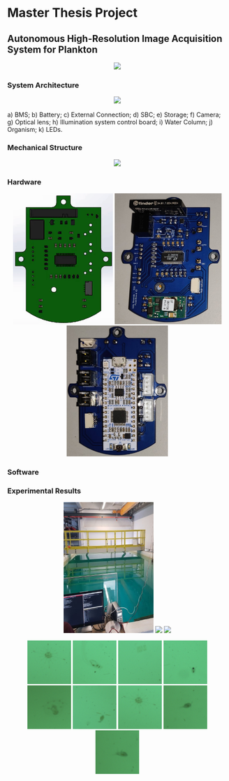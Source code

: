 # Master Thesis Project
## Autonomous High-Resolution Image Acquisition System for Plankton

<p align="center">
<img src="https://github.com/rereee3/Master-Thesis/blob/main/Pictures/final_assembly.gif">
</p>

### System Architecture

<p align="center">
<img src="https://github.com/rereee3/Master-Thesis/blob/main/Pictures/System_Architecture.png" height="300">
</p>


a) BMS; b) Battery; c) External Connection; d) SBC; e) Storage; f) Camera; g) Optical lens; h) Illumination system control board; i) Water Column; j) Organism; k) LEDs.
   
### Mechanical Structure

<p align="center">
<img src="https://github.com/rereee3/Master-Thesis/blob/main/Pictures/Conceptual_Scheme.png">
</p>

### Hardware

<p align="center"> <img src="https://github.com/JoaoFilipeResende/Master-Thesis/blob/main/Pictures/PowerBoard.gif" height="300"> <img src="https://github.com/JoaoFilipeResende/Master-Thesis/blob/main/Pictures/PCB_BMS_front.jpg" height="300"> <img src="https://github.com/JoaoFilipeResende/Master-Thesis/blob/main/Pictures/PCB_BMS_back.jpg" height="300"> </p>

### Software

### Experimental Results



<p align="center"> <img src="https://github.com/JoaoFilipeResende/Master-Thesis/blob/main/Pictures/tank_test.jpg" height="300"> <img src="https://github.com/JoaoFilipeResende/Master-Thesis/blob/main/Pictures/tank_test.gif" height="300"> <img src="https://github.com/JoaoFilipeResende/Master-Thesis/blob/main/Pictures/Results/artemia_lab_exp.png" height="300"> </p>


<p align="center">
<img src="https://github.com/JoaoFilipeResende/Master-Thesis/blob/main/Pictures/Results/f1.png" width="100" height="100"> <img src="https://github.com/JoaoFilipeResende/Master-Thesis/blob/main/Pictures/Results/f2.png" width="100" height="100"> <img src="https://github.com/JoaoFilipeResende/Master-Thesis/blob/main/Pictures/Results/f3.png" width="100" height="100"> <img src="https://github.com/JoaoFilipeResende/Master-Thesis/blob/main/Pictures/Results/f4.png" width="100" height="100"> <img src="https://github.com/JoaoFilipeResende/Master-Thesis/blob/main/Pictures/Results/f5.png" width="100" height="100"> <img src="https://github.com/JoaoFilipeResende/Master-Thesis/blob/main/Pictures/Results/f6.png" width="100" height="100"> <img src="https://github.com/JoaoFilipeResende/Master-Thesis/blob/main/Pictures/Results/f7.png" width="100" height="100"> <img src="https://github.com/JoaoFilipeResende/Master-Thesis/blob/main/Pictures/Results/f8.png" width="100" height="100"> <img src="https://github.com/JoaoFilipeResende/Master-Thesis/blob/main/Pictures/Results/f9.png" width="100" height="100"> 
 </p>
